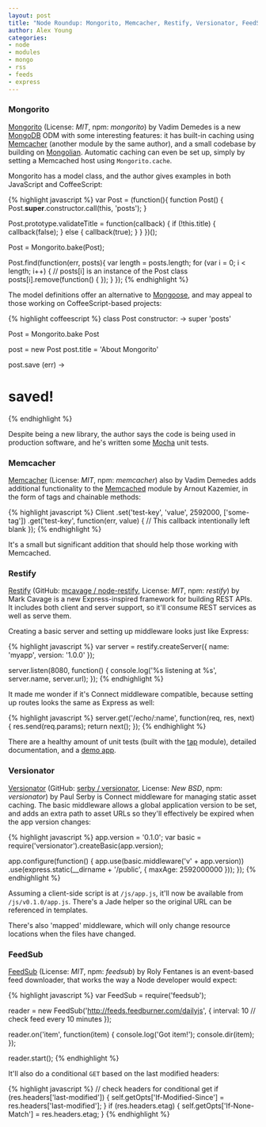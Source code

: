 ```yaml
---
layout: post
title: "Node Roundup: Mongorito, Memcacher, Restify, Versionator, FeedSub"
author: Alex Young
categories: 
- node
- modules
- mongo
- rss
- feeds
- express
---
```


### Mongorito

[Mongorito](https://github.com/vdemedes/mongorito) (License: _MIT_, npm: _mongorito_) by Vadim Demedes is a new [MongoDB](http://www.mongodb.org/) ODM with some interesting features: it has built-in caching using [Memcacher](https://github.com/vdemedes/memcacher) (another module by the same author), and a small codebase by building on [Mongolian](https://github.com/marcello3d/node-mongolian).  Automatic caching can even be set up, simply by setting a Memcached host using `Mongorito.cache`.

Mongorito has a model class, and the author gives examples in both JavaScript and CoffeeScript:

{% highlight javascript %}
var Post = (function(){
  function Post() {
    Post.__super__.constructor.call(this, 'posts');
  }

  Post.prototype.validateTitle = function(callback) {
    if (!this.title) {
      callback(false);
    } else {
      callback(true);
    }
  }
})();

Post = Mongorito.bake(Post);

Post.find(function(err, posts){
  var length = posts.length;
  for (var i = 0; i < length; i++) {
    // posts[i] is an instance of the Post class
    posts[i].remove(function() {
    });
  }
});
{% endhighlight %}

The model definitions offer an alternative to [Mongoose](http://mongoosejs.com/), and may appeal to those working on CoffeeScript-based projects:

{% highlight coffeescript %}
class Post
  constructor: ->
    super 'posts'

Post = Mongorito.bake Post

post = new Post
post.title = 'About Mongorito'

post.save (err) ->
  # saved!
{% endhighlight %}

Despite being a new library, the author says the code is being used in production software, and he's written some [Mocha](http://visionmedia.github.com/mocha/) unit tests.

### Memcacher

[Memcacher](https://github.com/vdemedes/memcacher) (License: _MIT_, npm: _memcacher_) also by Vadim Demedes adds additional functionality to the [Memcached](https://github.com/3rd-Eden/node-memcached) module by Arnout Kazemier, in the form of tags and chainable methods:

{% highlight javascript %}
Client
  .set('test-key', 'value', 2592000, ['some-tag'])
  .get('test-key', function(err, value) {
    // This callback intentionally left blank
  });
{% endhighlight %}

It's a small but significant addition that should help those working with Memcached.

### Restify

[Restify](http://mcavage.github.com/node-restify/) (GitHub: [mcavage / node-restify](https://github.com/mcavage/node-restify), License: _MIT_, npm: _restify_) by Mark Cavage is a new Express-inspired framework for building REST APIs.  It includes both client and server support, so it'll consume REST services as well as serve them.

Creating a basic server and setting up middleware looks just like Express:

{% highlight javascript %}
var server = restify.createServer({
  name: 'myapp',
  version: '1.0.0'
});

server.listen(8080, function() {
  console.log('%s listening at %s', server.name, server.url);
});
{% endhighlight %}

It made me wonder if it's Connect middleware compatible, because setting up routes looks the same as Express as well:

{% highlight javascript %}
server.get('/echo/:name', function(req, res, next) {
  res.send(req.params);
  return next();
});
{% endhighlight %}

There are a healthy amount of unit tests (built with the [tap](https://github.com/isaacs/node-tap) module), detailed documentation, and a [demo app](https://github.com/mcavage/node-restify/blob/master/examples/demo.js).

### Versionator

[Versionator](http://blog.clock.co.uk/2012/02/17/versionator-static-content-versioning-in-node-js-using-express/) (GitHub: [serby / versionator](https://github.com/serby/versionator), License: _New BSD_, npm: _versionator_) by Paul Serby is Connect middleware for managing static asset caching.  The basic middleware allows a global application version to be set, and adds an extra path to asset URLs so they'll effectively be expired when the app version changes:

{% highlight javascript %}
app.version = '0.1.0';
var basic = require('versionator').createBasic(app.version);

app.configure(function() {
  app.use(basic.middleware('v' + app.version))
    .use(express.static(__dirname + '/public', { maxAge: 2592000000 }));
});
{% endhighlight %}

Assuming a client-side script is at `/js/app.js`, it'll now be available from `/js/v0.1.0/app.js`.  There's a Jade helper so the original URL can be referenced in templates.

There's also 'mapped' middleware, which will only change resource locations when the files have changed.

### FeedSub

[FeedSub](https://github.com/fent/node-feedsub) (License: _MIT_, npm: _feedsub_) by Roly Fentanes is an event-based feed downloader, that works the way a Node developer would expect:

{% highlight javascript %}
var FeedSub = require('feedsub');

reader = new FeedSub('http://feeds.feedburner.com/dailyjs', {
  interval: 10 // check feed every 10 minutes
});

reader.on('item', function(item) {
  console.log('Got item!');
  console.dir(item);
});

reader.start();
{% endhighlight %}

It'll also do a conditional `GET` based on the last modified headers:

{% highlight javascript %}
// check headers for conditional get
if (res.headers['last-modified']) {
  self.getOpts['If-Modified-Since'] = res.headers['last-modified'];
}
if (res.headers.etag) {
  self.getOpts['If-None-Match'] = res.headers.etag;
}
{% endhighlight %}
